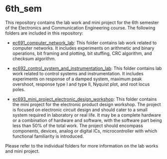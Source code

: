 # 6th_sem

This repository contains the lab work and mini project for the 6th semester of the Electronics and Communication Engineering course. The following folders are included in this repository:

- [ec691_computer_network_lab](ec691_computer_network_lab): This folder contains lab work related to computer networks. It includes experiments on arithmetic and binary operations, bit framing and plotting, bit stuffing, CRC algorithm, and checksum algorithm.

- [ec692_control_system_and_instrumentation_lab](ec692_control_system_and_instrumentation_lab): This folder contains lab work related to control systems and instrumentation. It includes experiments on response of a damped system, maximum peak overshoot, response type I and type II, Nyquist plot, and root locus poles.

- [ec693_mini_project_electronic_design_workshop](ec693_mini_project_electronic_design_workshop): This folder contains the mini project for the electronic product design workshop. The project is focused on electronic circuit design and should cater to a small system required in laboratory or real life. It may be a complete hardware or a combination of hardware and software, with the software part being less than 50% of the total work. The project should encompass components, devices, analog or digital ICs, microcontroller with which functional familiarity is introduced.

Please refer to the individual folders for more information on the lab works and mini project.
